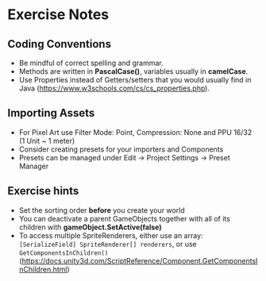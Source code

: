 # Exercise Notes
## Coding Conventions
- Be mindful of correct spelling and grammar.
- Methods are written in **PascalCase()**, variables usually in **camelCase**.
- Use Properties instead of Getters/setters that you would usually find in Java (https://www.w3schools.com/cs/cs_properties.php).

## Importing Assets
- For Pixel Art use Filter Mode: Point, Compression: None and PPU 16/32 (1 Unit ~ 1 meter)
- Consider creating presets for your importers and Components
- Presets can be managed under Edit -> Project Settings -> Preset Manager

## Exercise hints
- Set the sorting order **before** you create your world
- You can deactivate a parent GameObjects together with all of its children with **gameObject.SetActive(false)**
- To access multiple SpriteRenderers, either use an array: `[SerializeField] SpriteRenderer[] renderers`, or use `GetComponentsInChildren()` (https://docs.unity3d.com/ScriptReference/Component.GetComponentsInChildren.html)
